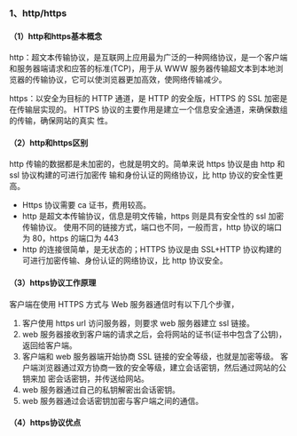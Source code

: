 ### 1、http/https

#### （1）http和https基本概念

http：超文本传输协议，是互联网上应用最为广泛的一种网络协议，是一个客户端和服务器端请求和应答的标准(TCP)，用于从 WWW 服务器传输超文本到本地浏览器的传输协议，它可以使浏览器更加高效，使网络传输减少。

https：以安全为目标的 HTTP 通道，是 HTTP 的安全版，HTTPS 的 SSL 加密是在传输层实现的。 HTTPS 协议的主要作用是建立一个信息安全通道，来确保数组的传输，确保网站的真实 性。



#### （2）http和https区别

http 传输的数据都是未加密的，也就是明文的。简单来说 https 协议是由 http 和 ssl 协议构建的可进行加密传 输和身份认证的网络协议，比 http 协议的安全性更高。

- Https 协议需要 ca 证书，费用较高。
- http 是超文本传输协议，信息是明文传输，https 则是具有安全性的 ssl 加密传输协议。 使用不同的链接方式，端口也不同，一般而言，http 协议的端口为 80，https 的端口为 443
- http 的连接很简单，是无状态的；HTTPS 协议是由 SSL+HTTP 协议构建的可进行加密传输、身份认证的网络协议，比 http 协议安全。



#### （3）https协议工作原理

客户端在使用 HTTPS 方式与 Web 服务器通信时有以下几个步骤，

1. 客户使用 https url 访问服务器，则要求 web 服务器建立 ssl 链接。
2. web 服务器接收到客户端的请求之后，会将网站的证书(证书中包含了公钥)，返回给客户端。
3. 客户端和 web 服务器端开始协商 SSL 链接的安全等级，也就是加密等级。 客户端浏览器通过双方协商一致的安全等级，建立会话密钥，然后通过网站的公钥来加 密会话密钥，并传送给网站。
4.  web 服务器通过自己的私钥解密出会话密钥。
5.  web 服务器通过会话密钥加密与客户端之间的通信。



#### （4）https协议优点



